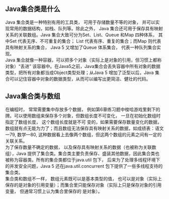 ## Java集合类是什么
Java 集合类是一种特别有用的工具类， 可用于存储数量不等的对象， 并可以实现常用的数据结构，如栈、队列等。除此之外， Java 集合还可用于保存具有映射关系的关联数组。Java 集合大致可分为Set、List、Queue 和Map 四种体系， 其中Set 代表无序、不可重复的集合； List 代表有序、重复的集合；而Map 则代表具有映射关系的集合， Java 5 又增加了Queue 体系集合， 代表一种队列集合实现。  
Java 集合就像一种容器，可以把多个对象（实际上是对象的引用，但习惯上都称对象）“丢进” 该容器中。在Java5之前，Java集合会丢失容器中所有对象的数据类型，把所有对象都当成Object类型处理；从Java 5 增加了泛型以后，Java 集合可以记住容器中对象的数据类型，从而可以编写出更简洁、健壮的代码。

## Java集合类与数组
在编程时， 常常需要集中存放多个数据， 例如第6章练习题中梭哈游戏里剩下的牌。可以使用数组来保存多个对象，但数组长度不可变化， 一旦在初始化数组时指定了数组长度， 这个数组长度就是不可
变的，如果需要保存数量变化的数据，数组就有点无能为力了；而且数组无法保存具有映射关系的数据，如成绩表：语文一79, 数学—80, 这种数据看上去像两个数组，但这两个数组的元素之间有一定的关联关系。  
为了保存数量不确定的数据， 以及保存具有映射关系的数据（也被称为关联数组），Java 提供了集合类。集合类主要负责保存、盛装其他数据，因此集合类也被称为容器类。所有的集合类都位于java.util
包下， 后来为了处理多线程环境下的并发安全问题，Java 5 还在java.util.concurrent 包下提供了一些多线程支待的集合类。  
集合类和数组不一样， 数组元素既可以是基本类型的值， 也可以是对象（实际上保存的是对象的引用变量）；而集合里只能保存对象（实际上只是保存对象的引用变量， 但通常习惯上认为集合里保存的
是对象）。